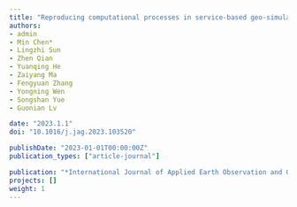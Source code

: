 ```yaml
---
title: "Reproducing computational processes in service-based geo-simulation experiments"
authors:
- admin
- Min Chen*
- Lingzhi Sun
- Zhen Qian
- Yuanqing He
- Zaiyang Ma
- Fengyuan Zhang
- Yongning Wen
- Songshan Yue
- Guonian Lv

date: "2023.1.1"
doi: "10.1016/j.jag.2023.103520"

publishDate: "2023-01-01T00:00:00Z"
publication_types: ["article-journal"]

publication: "*International Journal of Applied Earth Observation and Geoinformation,* 124 (2023) 103520"
projects: []
weight: 1
---
```




